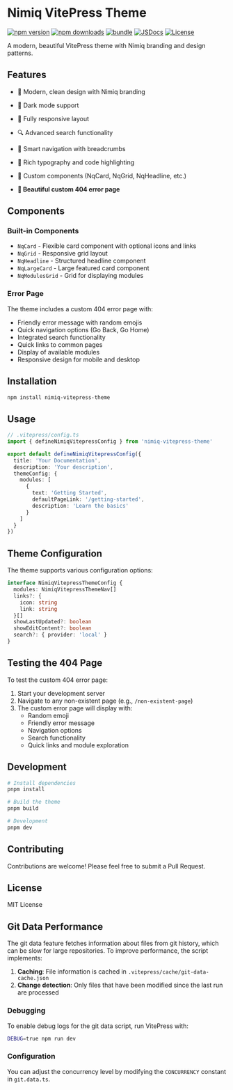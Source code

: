 # Nimiq VitePress Theme

[![npm version][npm-version-src]][npm-version-href]
[![npm downloads][npm-downloads-src]][npm-downloads-href]
[![bundle][bundle-src]][bundle-href]
[![JSDocs][jsdocs-src]][jsdocs-href]
[![License][license-src]][license-href]

A modern, beautiful VitePress theme with Nimiq branding and design patterns.

## Features

- 🎨 Modern, clean design with Nimiq branding
- 🌙 Dark mode support
- 📱 Fully responsive layout
- 🔍 Advanced search functionality
- 🧭 Smart navigation with breadcrumbs
- 📝 Rich typography and code highlighting
- 🎯 Custom components (NqCard, NqGrid, NqHeadline, etc.)

- **🚨 Beautiful custom 404 error page**

## Components

### Built-in Components

- `NqCard` - Flexible card component with optional icons and links
- `NqGrid` - Responsive grid layout
- `NqHeadline` - Structured headline component
- `NqLargeCard` - Large featured card component
- `NqModulesGrid` - Grid for displaying modules

### Error Page

The theme includes a custom 404 error page with:

- Friendly error message with random emojis
- Quick navigation options (Go Back, Go Home)
- Integrated search functionality
- Quick links to common pages
- Display of available modules
- Responsive design for mobile and desktop

## Installation

```bash
npm install nimiq-vitepress-theme
```

## Usage

```ts
// .vitepress/config.ts
import { defineNimiqVitepressConfig } from 'nimiq-vitepress-theme'

export default defineNimiqVitepressConfig({
  title: 'Your Documentation',
  description: 'Your description',
  themeConfig: {
    modules: [
      {
        text: 'Getting Started',
        defaultPageLink: '/getting-started',
        description: 'Learn the basics'
      }
    ]
  }
})
```

## Theme Configuration

The theme supports various configuration options:

```ts
interface NimiqVitepressThemeConfig {
  modules: NimiqVitepressThemeNav[]
  links?: {
    icon: string
    link: string
  }[]
  showLastUpdated?: boolean
  showEditContent?: boolean
  search?: { provider: 'local' }
}
```

## Testing the 404 Page

To test the custom 404 error page:

1. Start your development server
2. Navigate to any non-existent page (e.g., `/non-existent-page`)
3. The custom error page will display with:
   - Random emoji
   - Friendly error message
   - Navigation options
   - Search functionality
   - Quick links and module exploration

## Development

```bash
# Install dependencies
pnpm install

# Build the theme
pnpm build

# Development
pnpm dev
```

## Contributing

Contributions are welcome! Please feel free to submit a Pull Request.

## License

MIT License

<!-- Badges -->

[npm-version-src]: https://img.shields.io/npm/v/pkg-placeholder?style=flat&colorA=080f12&colorB=1fa669
[npm-version-href]: https://npmjs.com/package/pkg-placeholder
[npm-downloads-src]: https://img.shields.io/npm/dm/pkg-placeholder?style=flat&colorA=080f12&colorB=1fa669
[npm-downloads-href]: https://npmjs.com/package/pkg-placeholder
[bundle-src]: https://img.shields.io/bundlephobia/minzip/pkg-placeholder?style=flat&colorA=080f12&colorB=1fa669&label=minzip
[bundle-href]: https://bundlephobia.com/result?p=pkg-placeholder
[license-src]: https://img.shields.io/github/license/onmax/nimiq-ui.svg?style=flat&colorA=080f12&colorB=1fa669
[license-href]: https://github.com/onmax/nimiq-ui/blob/main/LICENSE
[jsdocs-src]: https://img.shields.io/badge/jsdocs-reference-080f12?style=flat&colorA=080f12&colorB=1fa669
[jsdocs-href]: https://www.jsdocs.io/package/pkg-placeholder

## Git Data Performance

The git data feature fetches information about files from git history, which can be slow for large repositories.
To improve performance, the script implements:

1. **Caching**: File information is cached in `.vitepress/cache/git-data-cache.json`
2. **Change detection**: Only files that have been modified since the last run are processed

### Debugging

To enable debug logs for the git data script, run VitePress with:

```bash
DEBUG=true npm run dev
```

### Configuration

You can adjust the concurrency level by modifying the `CONCURRENCY` constant in `git.data.ts`.
